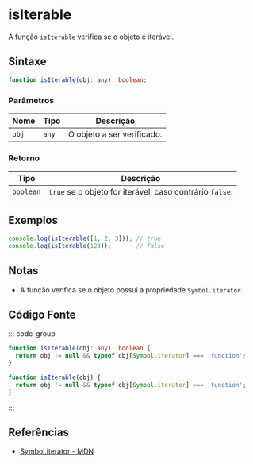 # isIterable

A função `isIterable` verifica se o objeto é iterável.

## Sintaxe

```typescript
function isIterable(obj: any): boolean;
```

### Parâmetros

| Nome  | Tipo    | Descrição                                          |
|-------|---------|----------------------------------------------------|
| `obj` | `any`   | O objeto a ser verificado.                         |

### Retorno

| Tipo    | Descrição                                           |
|---------|-----------------------------------------------------|
| `boolean` | `true` se o objeto for iterável, caso contrário `false`. |

## Exemplos

```typescript
console.log(isIterable([1, 2, 3])); // true
console.log(isIterable(123));       // false
```

## Notas

- A função verifica se o objeto possui a propriedade `Symbol.iterator`.

## Código Fonte

::: code-group
```typescript
function isIterable(obj: any): boolean {
  return obj != null && typeof obj[Symbol.iterator] === 'function';
}
```
```javascript
function isIterable(obj) {
  return obj != null && typeof obj[Symbol.iterator] === 'function';
}
```
:::

## Referências

- [Symbol.iterator - MDN](https://developer.mozilla.org/en-US/docs/Web/JavaScript/Reference/Global_Objects/Symbol/iterator)